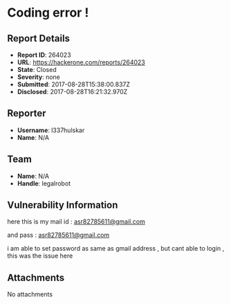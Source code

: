 # Coding error ! 

## Report Details
- **Report ID**: 264023
- **URL**: https://hackerone.com/reports/264023
- **State**: Closed
- **Severity**: none
- **Submitted**: 2017-08-28T15:38:00.837Z
- **Disclosed**: 2017-08-28T16:21:32.970Z

## Reporter
- **Username**: l337hulskar
- **Name**: N/A

## Team
- **Name**: N/A
- **Handle**: legalrobot

## Vulnerability Information
here this is my mail id : asr82785611@gmail.com

and pass : asr82785611@gmail.com

i am able to set password as same as gmail address , but cant able to login , this was the issue here


## Attachments
No attachments
